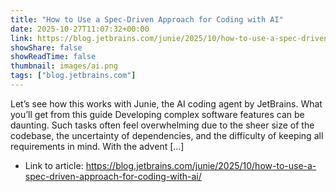 ```yaml
---
title: "How to Use a Spec-Driven Approach for Coding with AI"
date: 2025-10-27T11:07:32+00:00
link: https://blog.jetbrains.com/junie/2025/10/how-to-use-a-spec-driven-approach-for-coding-with-ai/
showShare: false
showReadTime: false
thumbnail: images/ai.png
tags: ["blog.jetbrains.com"]
---
```

Let’s see how this works with Junie, the AI coding agent by JetBrains. What you’ll get from this guide Developing complex software features can be daunting. Such tasks often feel overwhelming due to the sheer size of the codebase, the uncertainty of dependencies, and the difficulty of keeping all requirements in mind. With the advent […]

- Link to article: https://blog.jetbrains.com/junie/2025/10/how-to-use-a-spec-driven-approach-for-coding-with-ai/